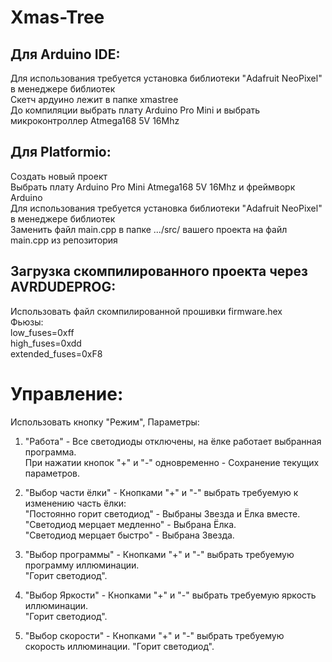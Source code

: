 Xmas-Tree
===========
Для Arduino IDE:
----------------
Для использования требуется установка библиотеки "Adafruit NeoPixel" в менеджере библиотек  
Скетч ардуино лежит в папке xmastree  
До компиляции выбрать плату Arduino Pro Mini и выбрать микроконтроллер Atmega168 5V 16Mhz  

Для Platformio:
---------------
Создать новый проект  
Выбрать плату Arduino Pro Mini Atmega168 5V 16Mhz и фреймворк Arduino  
Для использования требуется установка библиотеки "Adafruit NeoPixel" в менеджере библиотек  
Заменить файл main.cpp в папке .../src/ вашего проекта на файл main.cpp из репозитория  

Загрузка скомпилированного проекта через AVRDUDEPROG:
-----------------------------------
Использовать файл скомпилированной прошивки firmware.hex  
Фьюзы:  
low_fuses=0xff  
high_fuses=0xdd  
extended_fuses=0xF8  


Управление:
===========
Использовать кнопку "Режим", Параметры:  

1. "Работа" - Все светодиоды отключены, на ёлке работает выбранная программа.  
При нажатии кнопок "+" и "-" одновременно - Сохранение текущих параметров.

2. "Выбор части ёлки" - Кнопками "+" и "-" выбрать требуемую к изменению часть ёлки:  
"Постоянно горит светодиод" - Выбраны Звезда и Ёлка вместе.  
"Светодиод мерцает медленно" - Выбрана Ёлка.  
"Светодиод мерцает быстро" - Выбрана Звезда.  

3. "Выбор программы" - Кнопками "+" и "-" выбрать требуемую программу иллюминации.  
"Горит светодиод".

4. "Выбор Яркости" - Кнопками "+" и "-" выбрать требуемую яркость иллюминации.  
"Горит светодиод".

5. "Выбор скорости" - Кнопками "+" и "-" выбрать требуемую скорость иллюминации.
"Горит светодиод".
